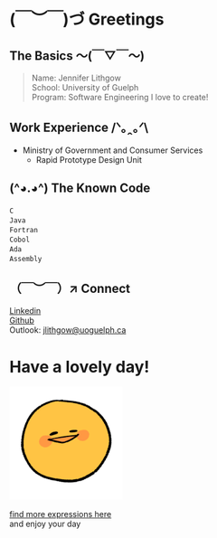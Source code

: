 # (￣︶￣)づ Greetings 
## The Basics ～(￣▽￣～)
> Name: Jennifer Lithgow  
> School: University of Guelph  
> Program: Software Engineering
> I love to create!

## Work Experience /ᐠ｡ꞈ｡ᐟ\
* Ministry of Government and Consumer Services  
  * Rapid Prototype Design Unit  

## (^◕.◕^) The Known Code 
`C`  
`Java`  
`Fortran`  
`Cobol`  
`Ada`  
`Assembly`  

## （￣︶￣）↗ Connect 
[Linkedin][1]  
[Github][2]  
Outlook: jlithgow@uoguelph.ca  

# Have a lovely day!
<img src="https://github.com/jenlith/jenlith/blob/main/sillemojis%20eeeh%20positive.png" width="200" height="200"/>  

[find more expressions here][3]  
and enjoy your day

[1]:https://www.linkedin.com/in/j-lithgow/
[2]:https://github.com/jenlith
[3]:https://sillemojis.tumblr.com
<!--
[there's more of those emojis here](https://sillemojis.tumblr.com/)  
(￣_,￣ )（￣︶￣）↗　(～￣▽￣)～（*＾-＾*）(づ￣ 3￣)づ (^◕.◕^)
**jenlith/jenlith** is a ✨ _special_ ✨ repository because its `README.md` (this file) appears on your GitHub profile.
Here are some ideas to get you started:
- 🔭 I’m currently working on ...
- 🌱 I’m currently learning ...
- 👯 I’m looking to collaborate on ...
- 🤔 I’m looking for help with ...
- 💬 Ask me about ...
- 📫 How to reach me: ...
- 😄 Pronouns: ...
- ⚡ Fun fact: ...
-->
